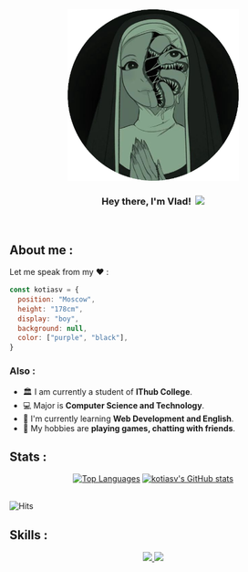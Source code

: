 <div align="center">
   <img src="index.png" width="300">
</div>

<h3 align="center">
  Hey there, I'm Vlad!&nbsp;
  <img src="https://media.giphy.com/media/hvRJCLFzcasrR4ia7z/giphy.gif" width="30px"/>
</h3>
<br />

## About me :

Let me speak from my ♥ :

```js
const kotiasv = {
  position: "Moscow", 
  height: "178cm",
  display: "boy",
  background: null, 
  color: ["purple", "black"], 
}
```

### Also :

- 🏛 I am currently a student of **IThub College**.
- 💻 Major is **Computer Science and Technology**.
- 🌱 I'm currently learning **Web Development and English**. 
- 🤔 My hobbies are **playing games, chatting with friends**.


## Stats :

<div align="center">
   <a href="https://github.com/kotiasv" align="left"><img width="49%" src="https://github-readme-stats.vercel.app/api/top-langs/?username=kotiasv&layout=compact&langs_count=10&title_color=ef4444&text_color=000000&icon_color=f97316&bg_color=ffffff&hide_border=true&locale=en&custom_title=Top%20%Languages" alt="Top Languages" /></a>
  <a href="http://www.github.com/kotiasv"><img width="50%" src="https://github-readme-stats.vercel.app/api?username=kotiasv&show_icons=true&title_color=ef4444&text_color=000000&icon_color=f97316&bg_color=ffffff&hide_border=true&show_icons=true" alt="kotiasv's GitHub stats" /></a>
</div>

<br />

![Hits](https://hits-app.vercel.app/hits?url=https://github.com/kotiasv)

## Skills :
<p align="center">
  <a href="https://skillicons.dev">
    <img src="https://skillicons.dev/icons?i=git,js,ts,nodejs,react,tailwind,vscode,postman,graphql,express,nextjs,mongodb,vercel&theme=dark" />
     <img src="https://github.com/kotiasv/kotiasv/assets/54102609/77dafde5-d0ca-4384-8a0a-e59a079b69ee" width="48" />
  </a>
</p>
